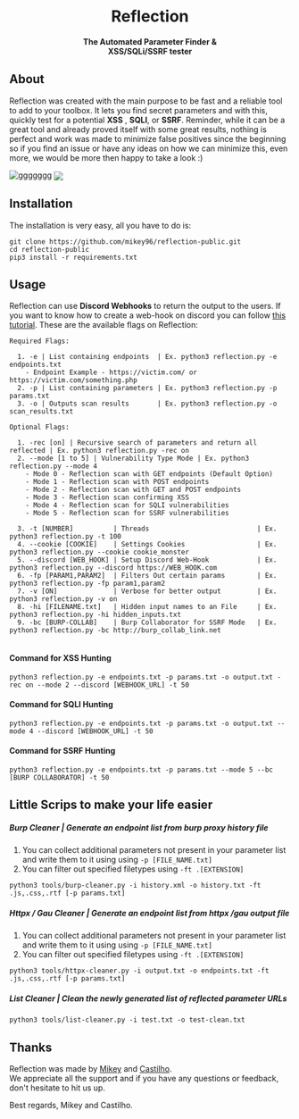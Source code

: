 <h1 align="center">Reflection</h1><h4 align="center">The Automated Parameter Finder &<br>XSS/SQLi/SSRF tester</h4>

## About

Reflection was created with the main purpose to be fast and a reliable tool to add to your toolbox. It lets you find secret parameters and with this, quickly test for a potential **XSS** , **SQLI**, or **SSRF**. Reminder, while it can be a great tool and already proved itself with some great results, nothing is perfect and work was made to minimize false positives since the beginning so if you find an issue or have any ideas on how we can minimize this, even more, we would be more then happy to take a look :)

![ggggggg](https://user-images.githubusercontent.com/60802176/114290608-c19d5a00-9a78-11eb-873c-0585ea2e433a.gif)
<img align="center" src="https://i.ibb.co/Yf0bw1c/sshhhhhh.png">



## Installation

The installation is very easy, all you have to do is:

```
git clone https://github.com/mikey96/reflection-public.git
cd reflection-public
pip3 install -r requirements.txt
```



## Usage

Reflection can use **Discord Webhooks** to return the output to the users. If you want to know how to create a web-hook on discord you can follow [this tutorial](https://support.discord.com/hc/en-us/articles/228383668-Intro-to-Webhooks). These are the available  flags on Reflection:

```
Required Flags:

  1. -e | List containing endpoints  | Ex. python3 reflection.py -e endpoints.txt
    - Endpoint Example - https://victim.com/ or https://victim.com/something.php
  2. -p | List containing parameters | Ex. python3 reflection.py -p params.txt
  3. -o | Outputs scan results       | Ex. python3 reflection.py -o scan_results.txt

Optional Flags:
	
  1. -rec [on] | Recursive search of parameters and return all reflected | Ex. python3 reflection.py -rec on
  2. --mode [1 to 5] | Vulnerability Type Mode | Ex. python3 reflection.py --mode 4
	- Mode 0 - Reflection scan with GET endpoints (Default Option)
	- Mode 1 - Reflection scan with POST endpoints
	- Mode 2 - Reflection scan with GET and POST endpoints
	- Mode 3 - Reflection scan confirming XSS
	- Mode 4 - Reflection scan for SQLI vulnerabilities
	- Mode 5 - Reflection scan for SSRF vulnerabilities
        
  3. -t [NUMBER]          | Threads                           | Ex. python3 reflection.py -t 100
  4. --cookie [COOKIE]    | Settings Cookies                  | Ex. python3 reflection.py --cookie cookie_monster
  5. --discord [WEB_HOOK] | Setup Discord Web-Hook            | Ex. python3 reflection.py --discord https://WEB_HOOK.com
  6. -fp [PARAM1,PARAM2]  | Filters Out certain params        | Ex. python3 reflection.py -fp param1,param2
  7. -v [ON]              | Verbose for better output         | Ex. python3 reflection.py -v on
  8. -hi [FILENAME.txt]   | Hidden input names to an File     | Ex. python3 reflection.py -hi hidden_inputs.txt
  9. -bc [BURP-COLLAB]    | Burp Collaborator for SSRF Mode   | Ex. python3 reflection.py -bc http://burp_collab_link.net


```



#### Command for XSS Hunting

`python3 reflection.py -e endpoints.txt -p params.txt -o output.txt -rec on --mode 2 --discord [WEBHOOK_URL] -t 50`

#### Command for SQLI Hunting

`python3 reflection.py -e endpoints.txt -p params.txt -o output.txt --mode 4 --discord [WEBHOOK_URL] -t 50`

#### Command for SSRF Hunting

`python3 reflection.py -e endpoints.txt -p params.txt --mode 5 --bc [BURP COLLABORATOR] -t 50`



## Little Scrips to make your life easier

##### Burp Cleaner | Generate an endpoint list from burp proxy history file

1. You can collect additional parameters not present in your parameter list and write them to it using using  `-p [FILE_NAME.txt]`
2.  You can filter out specified filetypes using `-ft .[EXTENSION]`

`python3 tools/burp-cleaner.py -i history.xml -o history.txt -ft .js,.css,.rtf [-p params.txt]`



##### Httpx / Gau Cleaner | Generate an endpoint list from httpx /gau output file

1. You can collect additional parameters not present in your parameter list and write them to it using using  `-p [FILE_NAME.txt]`
2.  You can filter out specified filetypes using `-ft .[EXTENSION]`

`python3 tools/httpx-cleaner.py -i output.txt -o endpoints.txt -ft .js,.css,.rtf [-p params.txt]`



##### List Cleaner | Clean the newly generated list of reflected parameter URLs

`python3 tools/list-cleaner.py -i test.txt -o test-clean.txt`



## Thanks

Reflection was made by [Mikey](https://twitter.com/mikey96_bh) and [Castilho](https://twitter.com/castilho101).<br>We appreciate all the support and if you have any questions or feedback, don't hesitate to hit us up. 

Best regards, Mikey and Castilho.  

